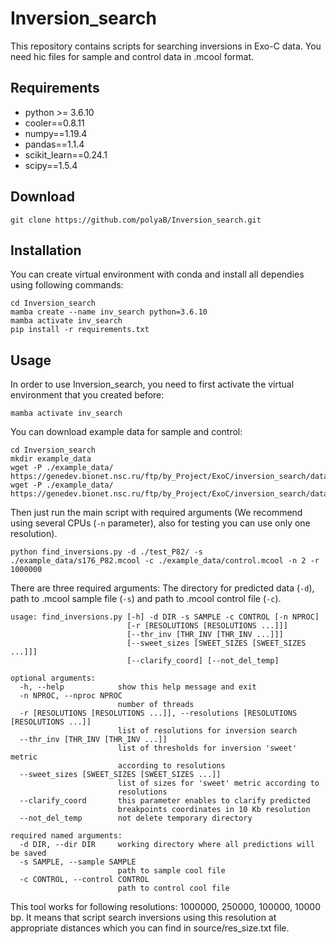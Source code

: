 # Inversion_search
This repository contains scripts for searching inversions in Exo-C data. You need hic files for sample and control data in .mcool format. 
## Requirements
* python >= 3.6.10
* cooler==0.8.11
* numpy==1.19.4
* pandas==1.1.4
* scikit_learn==0.24.1
* scipy==1.5.4
## Download
```
git clone https://github.com/polyaB/Inversion_search.git
```
## Installation
You can create virtual environment with conda and install all dependies using following commands:
```
cd Inversion_search
mamba create --name inv_search python=3.6.10
mamba activate inv_search
pip install -r requirements.txt 
```
## Usage
In order to use Inversion_search, you need to first activate the virtual environment that you created before:
```
mamba activate inv_search
```
You can download example data for sample and control:
```
cd Inversion_search
mkdir example_data
wget -P ./example_data/ https://genedev.bionet.nsc.ru/ftp/by_Project/ExoC/inversion_search/data/control.mcool
wget -P ./example_data/ https://genedev.bionet.nsc.ru/ftp/by_Project/ExoC/inversion_search/data/s176_P82.mcool
```
Then just run the main script with required arguments (We recommend using several CPUs (`-n` parameter), also for testing you can use only one resolution).
```
python find_inversions.py -d ./test_P82/ -s ./example_data/s176_P82.mcool -c ./example_data/control.mcool -n 2 -r 1000000
```
There are three required arguments: The directory for predicted data (`-d`), path to .mcool sample file (`-s`) and path to .mcool control file (`-c`).

```
usage: find_inversions.py [-h] -d DIR -s SAMPLE -c CONTROL [-n NPROC]
                          [-r [RESOLUTIONS [RESOLUTIONS ...]]]
                          [--thr_inv [THR_INV [THR_INV ...]]]
                          [--sweet_sizes [SWEET_SIZES [SWEET_SIZES ...]]]
                          [--clarify_coord] [--not_del_temp]

optional arguments:
  -h, --help            show this help message and exit
  -n NPROC, --nproc NPROC
                        number of threads
  -r [RESOLUTIONS [RESOLUTIONS ...]], --resolutions [RESOLUTIONS [RESOLUTIONS ...]]
                        list of resolutions for inversion search
  --thr_inv [THR_INV [THR_INV ...]]
                        list of thresholds for inversion 'sweet' metric
                        according to resolutions
  --sweet_sizes [SWEET_SIZES [SWEET_SIZES ...]]
                        list of sizes for 'sweet' metric according to
                        resolutions
  --clarify_coord       this parameter enables to clarify predicted
                        breakpoints coordinates in 10 Kb resolution
  --not_del_temp        not delete temporary directory

required named arguments:
  -d DIR, --dir DIR     working directory where all predictions will be saved
  -s SAMPLE, --sample SAMPLE
                        path to sample cool file
  -c CONTROL, --control CONTROL
                        path to control cool file
```
This tool works for following resolutions: 1000000, 250000, 100000, 10000 bp. It means that script search inversions using this resolution at appropriate distances which you can find in source/res_size.txt file.


